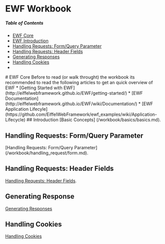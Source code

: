 # EWF Workbook

##### Table of Contents  
* [EWF Core](#core)  
* [EWF Introduction](#introduction)
* [Handling Requests: Form/Query Parameter](#form_query_parameters)
* [Handling Requests: Header Fields](#header_fields)
* [Generating Responses](/workbook/generating_response/generating_response.md)
* [Handling Cookies](/workbook/handling_cookies/handling_cookies.md) 
* 

<a name="core"/>
# EWF Core 
Before to read (or walk throught) the workbook its recommended  to read the following articles to get an quick overview of EWF
* [Getting Started with EWF](http://eiffelwebframework.github.io/EWF/getting-started/)
* [EWF Documentation](http://eiffelwebframework.github.io/EWF/wiki/Documentation/)
* [EWF Application Lifecyle](https://github.com/EiffelWebFramework/ewf_examples/wiki/Application-Lifecycle)

<a name="simple"/>
## Introduction
[Basic Concepts] (/workbook/basics/basics.md).

## Handling Requests: Form/Query Parameter
[Handling Requests: Form/Query Parameter] (/workbook/handling_request/form.md).

## Handling Requests: Header Fields
[Handling Requests: Header Fields](/workbook/handling_request/headers.md).

## Generating Response
[Generating Responses](/workbook/generating_response/generating_response.md)

## Handling Cookies
[Handling Cookies](/workbook/handling_cookies/handling_cookies.md) 

